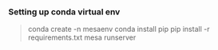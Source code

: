 ### Setting up conda virtual env
> conda create -n mesaenv
> conda install pip
> pip install -r requirements.txt
> mesa runserver